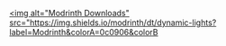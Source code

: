   <a href="https://modrinth.com/datapack/dynamic-lights"><img alt="Modrinth Downloads" src="https://img.shields.io/modrinth/dt/dynamic-lights?label=Modrinth&colorA=0c0906&colorB
